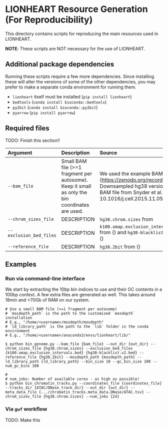 # LIONHEART Resource Generation (For Reproducibility)

This directory contains scripts for reproducing the main resources used in LIONHEART.

**NOTE**: These scripts are NOT necessary for the use of LIONHEART.

## Additional package dependencies

Running these scripts require a few more dependencies. Since installing these will alter the versions of some of the other dependencies, you may prefer to make a separate conda environment for running them. 

 - `lionheart` itself must be installed (`pip install lionheart`)
 - `bedtools` (`conda install bioconda::bedtools`)
 - `py2bit` (`conda install bioconda::py2bit`)
 - `pyarrow` (`pip install pyarrow`)


## Required files

TODO: Finish this section!!

| Argument                | Description                                                                                     | Source                                                                                                                                                                        |
| :---------------------- | :---------------------------------------------------------------------------------------------- | :---------------------------------------------------------------------------------------------------------------------------------------------------------------------------- |
| `--bam_file`            | Small BAM file (>=1 fragment per autosome). Keep it small as only the bin coordinates are used. | We used the example BAM file from (https://zenodo.org/records/13909979). Downsampled hg38 version of a public BAM file from Snyder et al. (2016; 10.1016/j.cell.2015.11.050). |
| `--chrom_sizes_file`    | DESCRIPTION                                                                                     | `hg38.chrom.sizes` from                                                                                                                                                       |
| `--exclusion_bed_files` | DESCRIPTION                                                                                     | `k100.umap.exclusion_intervals.bed` from () and `hg38-blacklist.v2.bed` from ()                                                                                               |
| `--reference_file`      | DESCRIPTION                                                                                     | `hg38.2bit` from ()                                                                                                                                                           |


## Examples


### Run via command-line interface

We start by extracting the 10bp bin indices to use and their GC contents in a 100bp context. A few extra files are generated as well. This takes around 18min and <70Gb of RAM on our system.


```
# Use a small BAM file (>=1 fragment per autosome)
# `mosdepth_path` is the path to the customized `mosdepth` installation
# E.g., "/home/<username>/mosdepth/mosdepth"
# `ld_library_path` is the path to the `lib` folder in the conda environment
# E.g., "/home/<username>/anaconda3/envs/lionheart/lib/"

$ python bin_genome.py --bam_file {bam_file} --out_dir {out_dir} --chrom_sizes_file {hg38.chrom.sizes} --exclusion_bed_files {k100.umap.exclusion_intervals.bed} {hg38-blacklist.v2.bed} --reference_file {hg38.2bit} --mosdepth_path {mosdepth_path} --ld_library_path {ld_library_path} --bin_size 10 --gc_bin_size 100 --num_gc_bins 100

# 
# num_jobs: Number of available cores - as high as possible!
$ python bin_chromatin_tracks.py --coordinates_file {coordinates_file} --tracks_dir {ATAC/DNase_track_dir} --out_dir {out_dir} --meta_data_file {.../chromatin_tracks.meta_data.DNase/ATAC.tsv} --chrom_sizes_file {hg38.chrom.sizes} --num_jobs {24}
```


### Via `gwf` workflow

TODO: Make this